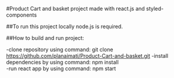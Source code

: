 #Product Cart and basket project made with react.js and styled-components

##To run this project locally node.js is required.

##How to build and run project:

-clone repository using command: git clone https://github.com/planaimati/Product-Cart-and-basket.git 
-install dependencies by using command: npm install  
-run react app by using command: npm start

